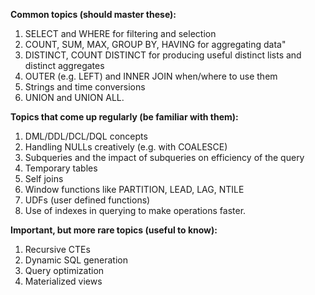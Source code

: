**Common topics (should master these):**
1. SELECT and WHERE for filtering and selection
2. COUNT, SUM, MAX, GROUP BY, HAVING for aggregating data"
3. DISTINCT, COUNT DISTINCT for producing useful distinct lists and distinct aggregates
4. OUTER (e.g. LEFT) and INNER JOIN when/where to use them
5. Strings and time conversions
6. UNION and UNION ALL.

**Topics that come up regularly (be familiar with them):**
1. DML/DDL/DCL/DQL concepts
2. Handling NULLs creatively (e.g. with COALESCE)
3. Subqueries and the impact of subqueries on efficiency of the query
4. Temporary tables
5. Self joins
6. Window functions like PARTITION, LEAD, LAG, NTILE
7. UDFs (user defined functions)
8. Use of indexes in querying to make operations faster.

**Important, but more rare topics (useful to know):**
1. Recursive CTEs
2. Dynamic SQL generation
3. Query optimization
4. Materialized views

